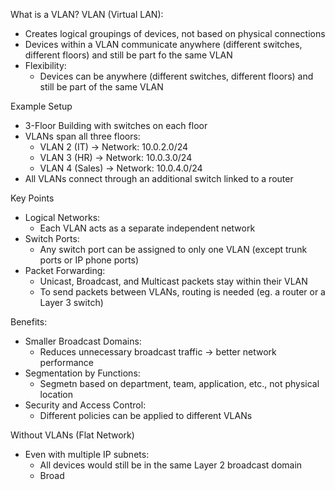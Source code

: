 What is a VLAN?
VLAN (Virtual LAN):
- Creates logical groupings of devices, not based on physical connections
- Devices within a VLAN communicate anywhere (different switches, different floors) and still be part fo the same VLAN
- Flexibility:
	- Devices can be anywhere (different switches, different floors) and still be part of the same VLAN

Example Setup
- 3-Floor Building with switches on each floor
- VLANs span all three floors:
	- VLAN 2 (IT) -> Network: 10.0.2.0/24
	- VLAN 3 (HR) -> Network: 10.0.3.0/24
	- VLAN 4 (Sales) -> Network: 10.0.4.0/24
- All VLANs connect through an additional switch linked to a router

Key Points
- Logical Networks:
	- Each VLAN acts as a separate independent network
- Switch Ports:
	- Any switch port can be assigned to only one VLAN (except trunk ports or IP phone ports)
- Packet Forwarding:
	- Unicast, Broadcast, and Multicast packets stay within their VLAN
	- To send packets between VLANs, routing is needed (eg. a router or a Layer 3 switch)

Benefits:
- Smaller Broadcast Domains:
	- Reduces unnecessary broadcast traffic -> better network performance
- Segmentation by Functions:
	- Segmetn based on department, team, application, etc., not physical location
- Security and Access Control:
	- Different policies can be applied to different VLANs

Without VLANs (Flat Network)
- Even with multiple IP subnets:
	- All devices would still be in the same Layer 2 broadcast domain
	- Broad